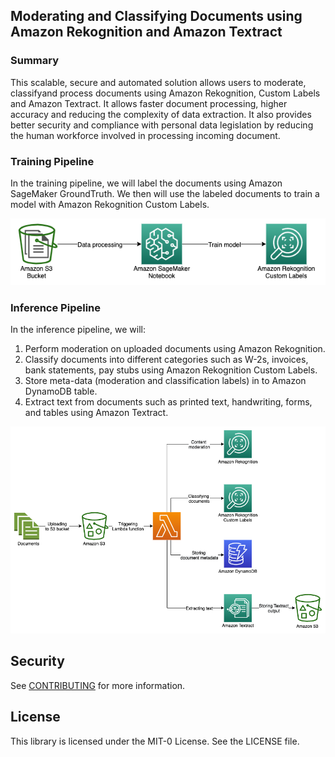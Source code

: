 ## Moderating and Classifying Documents using Amazon Rekognition and Amazon Textract

### Summary
This scalable, secure and automated solution allows users to moderate, classifyand process documents using Amazon Rekognition, Custom Labels and Amazon Textract. It allows faster document processing, higher accuracy and reducing the complexity of data extraction. It also provides better security and compliance with personal data legislation by reducing the human workforce involved in processing incoming document.

### Training Pipeline
In the training pipeline, we will label the documents using Amazon SageMaker GroundTruth. We then will use the labeled documents to train a model with Amazon Rekognition Custom Labels.

![](TrainingPipeline.png)

### Inference Pipeline

In the inference pipeline, we will:
1. Perform moderation on uploaded documents using Amazon Rekognition.
2. Classify documents into different categories such as W-2s, invoices, bank statements, pay stubs using Amazon Rekognition Custom Labels.
3. Store meta-data (moderation and classification labels) in to Amazon DynamoDB table.
4. Extract text from documents such as printed text, handwriting, forms, and tables using Amazon Textract.

![](InferencePipeline.png)

## Security

See [CONTRIBUTING](CONTRIBUTING.md#security-issue-notifications) for more information.

## License

This library is licensed under the MIT-0 License. See the LICENSE file.
